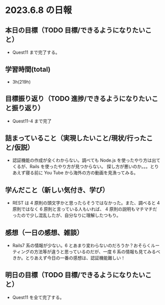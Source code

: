 # 2023.6.8 の日報

## 本日の目標（TODO 目標/できるようになりたいこと）

- Quest11 まで完了する。

## 学習時間(total)

- 3h(219h)

## 目標振り返り（TODO 進捗/できるようになりたいこと振り返り）

- Quest11-4 まで完了

## 詰まっていること（実現したいこと/現状/行ったこと/仮説）

- 認証機能の作成が全くわからない。調べても Node.js を使ったやり方は出てくるが、Rails を使ったやり方が見つからない。
  探し方が悪いのか。。。とりあえず寝る前に You Tube から海外の方の動画を見漁ってみる。

## 学んだこと（新しい気付き、学び）

- REST は 4 原則の頭文字かと思ったらそうではなかった。また、調べると 4 原則ではなく 6 原則と言っている人もいれば、
  4 原則の説明もマチマチだったので少し混乱したが、自分なりに理解したつもり。

## 感想（一日の感想、雑談）

- Rails7 系の情報が少ない。6 とあまり変わらないのだろうか？おそらくルーティングの方法等が違うと思っているのだが、一度 6 系の情報も見てみるべきか。とりあえず今日の一番の感想は、認証機能難しい！

## 明日の目標（TODO 目標/できるようになりたいこと）

- Quest11 を全て完了する。
